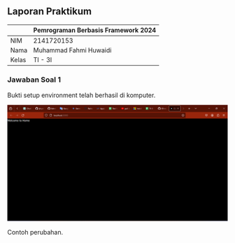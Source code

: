 ## Laporan Praktikum

|  | Pemrograman Berbasis Framework 2024 |
|--|--|
| NIM |  2141720153 |
| Nama |  Muhammad Fahmi Huwaidi |
| Kelas | TI - 3I |


### Jawaban Soal 1

Bukti setup environment telah berhasil di  komputer.

![Screenshot](assets-report/01.png)

Contoh perubahan.